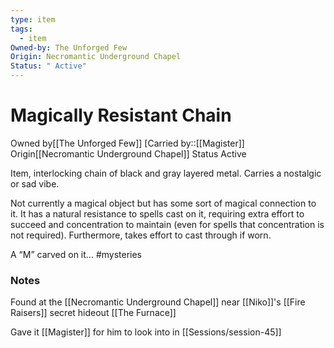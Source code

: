 ```yaml
---
type: item
tags:
  - item
Owned-by: The Unforged Few
Origin: Necromantic Underground Chapel
Status: " Active"
---
```


#  Magically Resistant Chain

<span class="dataview inline-field"><span class="inline-field-key">Owned by</span><span class="inline-field-value">[[The Unforged Few]]</span></span>
[Carried by::[[Magister]]
<span class="dataview inline-field"><span class="inline-field-key">Origin</span><span class="inline-field-value">[[Necromantic Underground Chapel]]</span></span>
<span class="dataview inline-field"><span class="inline-field-key">Status</span><span class="inline-field-value"> Active</span></span>

Item, interlocking chain of black and gray layered metal. Carries a nostalgic or sad vibe.

Not currently a magical object but has some sort of magical connection to it. It has a natural resistance to spells cast on it, requiring extra effort to succeed and concentration to maintain (even for spells that concentration is not required). Furthermore, takes effort to cast through if worn.

A “M” carved on it... #mysteries 

### Notes

Found at the [[Necromantic Underground Chapel]] near [[Niko]]'s [[Fire Raisers]] secret hideout [[The Furnace]]

Gave it [[Magister]] for him to look into in [[Sessions/session-45]]